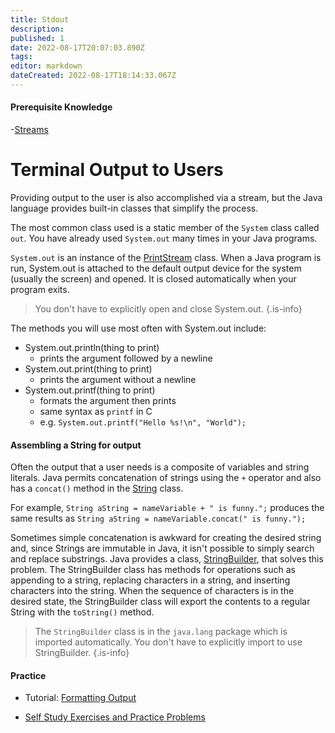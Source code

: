 ```yaml
---
title: Stdout
description: 
published: 1
date: 2022-08-17T20:07:03.890Z
tags: 
editor: markdown
dateCreated: 2022-08-17T18:14:33.067Z
---
```


#### Prerequisite Knowledge
-[Streams](/inputOutput/streams)

# Terminal Output to Users

Providing output to the user is also accomplished via a stream, but the Java language provides built-in classes that simplify the process. 

The most common class used is a static member of the `System` class called `out`.  You have already used `System.out` many times in your Java programs.

`System.out` is an instance of the [PrintStream](http://localhost:8000/docs/api/java.base/java/io/PrintStream.html) class.   When a Java program is run, System.out is attached to the default output device for the system (usually the screen) and opened. It is closed automatically when your program exits.  

> You don't have to explicitly open and close System.out.
{.is-info}

The methods you will use most often with System.out include:
- System.out.println(thing to print)
   - prints the argument followed by a newline
- System.out.print(thing to print) 
   - prints the argument without a newline
- System.out.printf(thing to print)
   - formats the argument then prints
   - same syntax as `printf` in C
   - e.g. `System.out.printf("Hello %s!\n", "World");`

#### Assembling a String for output

Often the output that a user needs is a composite of variables and string literals.   Java permits concatenation of strings using the `+` operator and also has a `concat()` method in the [String](http://localhost:8000/docs/api/java.base/java/lang/String.html) class.

For example, `String aString = nameVariable + " is funny.";` produces the same results as `String aString = nameVariable.concat(" is funny.");`

Sometimes simple concatenation is awkward for creating the desired string and, since Strings are immutable in Java, it isn't possible to simply search and replace substrings.   Java provides a class, [StringBuilder](http://localhost:8000/docs/api/java.base/java/lang/StringBuilder.html), that solves this problem.
The StringBuilder class has methods for operations such as appending to a string, replacing characters in a string, and inserting characters into the string.  When the sequence of characters is in the desired state, the StringBuilder class will export the contents to a regular String with the `toString()` method.

> The `StringBuilder` class is in the `java.lang` package which is imported automatically. You don't have to explicitly import to use StringBuilder.
{.is-info}

#### Practice 
 - Tutorial: [Formatting Output](http://localhost:8888/lab/tree/tutorials/inputOutput/userOutput.ipynb) 

- [Self Study Exercises and Practice Problems](/practiceActivities/inputOutput/stdout) 